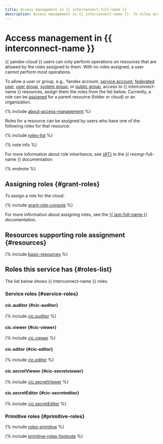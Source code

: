 ```yaml
---
title: Access management in {{ interconnect-full-name }}
description: Access management in {{ interconnect-name }}. To allow access to {{ interconnect-name }} resources, assign the necessary roles to the user from the list below. Currently, a role can only be assigned for a parent resource (folder or cloud).
---
```


# Access management in {{ interconnect-name }}

{{ yandex-cloud }} users can only perform operations on resources that are allowed by the roles assigned to them. With no roles assigned, a user cannot perform most operations.

To allow a user or group, e.g., Yandex account, [service account](../../iam/concepts/users/service-accounts.md), [federated user](../../iam/concepts/federations.md), [user group](../../organization/operations/manage-groups.md), [system group](../../iam/concepts/access-control/system-group.md), or [public group](../../iam/concepts/access-control/public-group.md), access to {{ interconnect-name }} resources, assign them the roles from the list below. Currently, a role can be [assigned](../../iam/operations/roles/grant.md) for a parent resource (folder or cloud) or an organization.

{% include [about-access-management](../../_includes/iam/about-access-management.md) %}

Roles for a resource can be assigned by users who have one of the following roles for that resource:

{% include [roles-list](../../_includes/iam/roles-list.md) %}

{% note info %}

For more information about role inheritance, see [{#T}](../../resource-manager/concepts/resources-hierarchy.md#access-rights-inheritance) in the {{ resmgr-full-name }} documentation.

{% endnote %}

## Assigning roles {#grant-roles}

To assign a role for the cloud:

{% include [grant-role-console](../../_includes/grant-role-console.md) %}

For more information about assigning roles, see the [{{ iam-full-name }}](../../iam/operations/roles/grant.md) documentation.

## Resources supporting role assignment {#resources}

{% include [basic-resources](../../_includes/iam/basic-resources-for-access-control.md) %}


## Roles this service has {#roles-list}

The list below shows {{ interconnect-name }} roles.

### Service roles {#service-roles}

#### cic.auditor {#cic-auditor}

{% include [cic.auditor](../../_roles/cic/auditor.md) %}

#### cic.viewer {#cic-viewer}

{% include [cic.viewer](../../_roles/cic/viewer.md) %}

#### cic.editor {#cic-editor}

{% include [cic.editor](../../_roles/cic/editor.md) %}

#### cic.secretViewer {#cic-secretviewer}

{% include [cic.secretViewer](../../_roles/cic/secretViewer.md) %}

#### cic.secretEditor {#cic-secreteditor}

{% include [cic.secretEditor](../../_roles/cic/secretEditor.md) %}

### Primitive roles {#primitive-roles}

{% include [roles-primitive](../../_includes/roles-primitive.md) %}

{% include [primitive-roles-footnote](../../_includes/primitive-roles-footnote.md) %}
